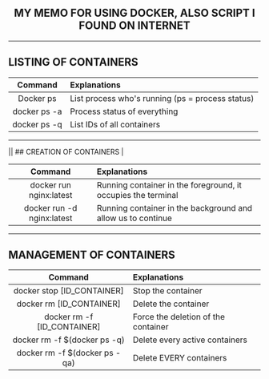 <h2 align = "center"> MY MEMO FOR USING DOCKER, ALSO SCRIPT I FOUND ON INTERNET</h2>
<hr>

## LISTING OF CONTAINERS

| Command                           | Explanations                                                      |
|:---------------------------------:|:------------------------------------------------------------------|
| Docker ps                         | List process who's running (ps = process status)                  |
| docker ps -a                      | Process status of everything                                      |
| docker ps -q                      | List IDs of all containers                                        | 

---
|| ## CREATION OF CONTAINERS                                                                            |

| Command                           | Explanations                                                      |
|:---------------------------------:|:------------------------------------------------------------------|
| docker run nginx:latest           | Running container in the foreground, it occupies the terminal     |
| docker run -d nginx:latest        | Running container in the background and allow us to continue      |

---
## MANAGEMENT OF CONTAINERS 

| Command                           | Explanations                                                      |
|:---------------------------------:|:------------------------------------------------------------------|
| docker stop [ID_CONTAINER]        | Stop the container                                                |
| docker rm [ID_CONTAINER]          | Delete the container                                              |
| docker rm -f [ID_CONTAINER]       | Force the deletion of the container                               |
| docker rm -f $(docker ps -q)      | Delete every active containers                                    |
| docker rm -f $(docker ps -qa)     | Delete EVERY containers                                           |            